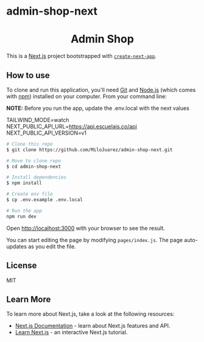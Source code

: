 # admin-shop-next

<h1 align="center">
  Admin Shop
  <br>
</h1>

This is a [Next.js](https://nextjs.org/) project bootstrapped with [`create-next-app`](https://github.com/vercel/next.js/tree/canary/packages/create-next-app).

## How to use

To clone and run this application, you'll need <a href="https://git-scm.com" target="_blank">Git</a> and <a href="https://nodejs.org/en/download/" target="_blank">Node.js</a> (which comes with <a href="http://npmjs.com" targe="_blank">npm</a>) installed on your computer. From your command line:

<b>NOTE:</b> Before you run the app, update the .env.local with the next values

TAILWIND_MODE=watch
NEXT_PUBLIC_API_URL=https://api.escuelajs.co/api
NEXT_PUBLIC_API_VERSION=v1

```bash
# Clone this repo
$ git clone https://github.com/MiloJuarez/admin-shop-next.git

# Move to clone repo
$ cd admin-shop-next

# Install dependencies
$ npm install

# Create env file
$ cp .env.example .env.local

# Run the app
npm run dev
```

Open [http://localhost:3000](http://localhost:3000) with your browser to see the result.

You can start editing the page by modifying `pages/index.js`. The page auto-updates as you edit the file.

## License

MIT

## Learn More

To learn more about Next.js, take a look at the following resources:

-   [Next.js Documentation](https://nextjs.org/docs) - learn about Next.js features and API.
-   [Learn Next.js](https://nextjs.org/learn) - an interactive Next.js tutorial.
